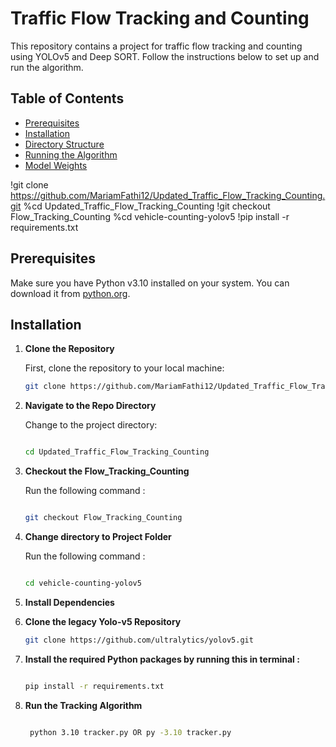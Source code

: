 # Traffic Flow Tracking and Counting

This repository contains a project for traffic flow tracking and counting using YOLOv5 and Deep SORT. Follow the instructions below to set up and run the algorithm.

## Table of Contents

- [Prerequisites](#prerequisites)
- [Installation](#installation)
- [Directory Structure](#directory-structure)
- [Running the Algorithm](#running-the-algorithm)
- [Model Weights](#model-weights)


!git clone https://github.com/MariamFathi12/Updated_Traffic_Flow_Tracking_Counting.git
%cd Updated_Traffic_Flow_Tracking_Counting
!git checkout Flow_Tracking_Counting
%cd vehicle-counting-yolov5
!pip install -r requirements.txt

## Prerequisites

Make sure you have Python v3.10 installed on your system. You can download it from [python.org](https://www.python.org/).

## Installation

1. **Clone the Repository**

   First, clone the repository to your local machine:
   ```bash
   git clone https://github.com/MariamFathi12/Updated_Traffic_Flow_Tracking_Counting.git

2. **Navigate to the Repo Directory**

    Change to the project directory:
    ```bash
   
   cd Updated_Traffic_Flow_Tracking_Counting

3. **Checkout the Flow_Tracking_Counting**  

    Run the following command :
    ```bash

    git checkout Flow_Tracking_Counting


4. **Change directory to Project Folder**    

    Run the following command :
    ```bash

    cd vehicle-counting-yolov5


5. **Install Dependencies**

1. **Clone the legacy Yolo-v5 Repository**
    ```bash
    git clone https://github.com/ultralytics/yolov5.git

2. **Install the required Python packages by running this in terminal :**
    ```bash

    pip install -r requirements.txt


6.  **Run the Tracking Algorithm**
    ```bash

     python 3.10 tracker.py OR py -3.10 tracker.py



